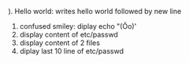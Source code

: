). Hello world: writes hello world followed by new line
1. confused smiley: diplay echo "(Ôo)'
2. display content of etc/passwd
3. display content of 2 files
4. diplay last 10 line of etc/passwd

